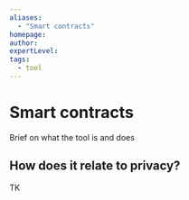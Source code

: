 ```yaml
---
aliases:
  - "Smart contracts"
homepage: 
author: 
expertLevel: 
tags:
  - tool
---
```

# Smart contracts

Brief on what the tool is and does 

## How does it relate to privacy?

TK 


